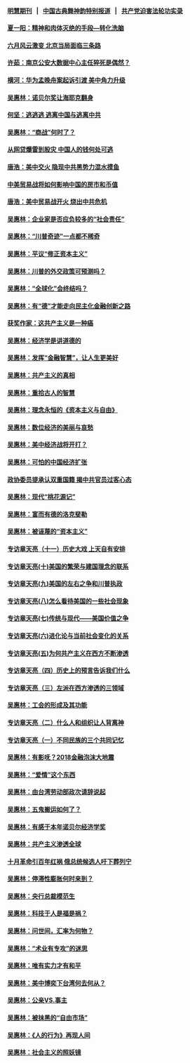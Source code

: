 #### [明慧期刊](https://github.com/gfw-breaker/mh-qikan) &nbsp;&nbsp;|&nbsp;&nbsp; [中国古典舞神韵特别报道](https://github.com/gfw-breaker/mh-news/blob/master/shenyun.md?t=07092136) &nbsp;&nbsp;|&nbsp;&nbsp; [共产党迫害法轮功实录](https://github.com/gfw-breaker/mh-news/blob/master/README.md?t=07092136)  

#### [夏一阳：精神和肉体灭绝的手段—转化洗脑](../pages/nsc423/n11368250.md?t=07092136) 

#### [六月风云激变 北京当局面临三条路](../pages/nsc423/n11313668.md?t=07092136) 

#### [许茹：南京公安大数据中心主任猝死是偶然？](../pages/nsc423/n11064744.md?t=07092136) 

#### [横河：华为孟晚舟案起诉引渡 美中角力升级](../pages/nsc423/n11027230.md?t=07092136) 

#### [吴惠林：诺贝尔奖让海耶克翻身](../pages/nsc423/n10890049.md?t=07092136) 

#### [何坚：逃逃逃 逃离中国与逃离中共](../pages/nsc423/n10592891.md?t=07092136) 

#### [吴惠林：“商战”何时了？](../pages/nsc423/n10573558.md?t=07092136) 

#### [从网贷爆雷到股灾 中国人的钱何处可逃](../pages/nsc423/n10572800.md?t=07092136) 

#### [唐浩：美中交火 隐现中共黑势力混水摸鱼](../pages/nsc423/n10544040.md?t=07092136) 

#### [中美贸易战将如何影响中国的房市和币值](../pages/nsc423/n10543697.md?t=07092136) 

#### [唐浩：美中贸易战开火 烧出中共危机](../pages/nsc423/n10540126.md?t=07092136) 

#### [吴惠林：企业家是否应负较多的“社会责任”](../pages/nsc423/n10535022.md?t=07092136) 

#### [吴惠林：“川普奇迹”一点都不稀奇](../pages/nsc423/n10512808.md?t=07092136) 

#### [吴惠林：平议“修正资本主义”](../pages/nsc423/n10495724.md?t=07092136) 

#### [吴惠林：川普的外交政策可预测吗？](../pages/nsc423/n10462387.md?t=07092136) 

#### [吴惠林：“全球化”会终结吗？](../pages/nsc423/n10452838.md?t=07092136) 

#### [吴惠林：有“德”才能走向民主化金融创新之路](../pages/nsc423/n10432292.md?t=07092136) 

#### [获奖作家：这共产主义是一种癌](../pages/nsc423/n10431541.md?t=07092136) 

#### [吴惠林：经济学是讲道德的](../pages/nsc423/n10398014.md?t=07092136) 

#### [吴惠林：发挥“金融智慧”，让人生更美好](../pages/nsc423/n10375019.md?t=07092136) 

#### [吴惠林：共产主义的真相](../pages/nsc423/n10351394.md?t=07092136) 

#### [吴惠林：重拾古人的智慧](../pages/nsc423/n10337691.md?t=07092136) 

#### [吴惠林：理念永恒的《资本主义与自由》](../pages/nsc423/n10316274.md?t=07092136) 

#### [吴惠林：数位经济的美丽与哀愁](../pages/nsc423/n10292946.md?t=07092136) 

#### [吴惠林：美中经济战将开打？](../pages/nsc423/n10258825.md?t=07092136) 

#### [吴惠林：可怕的中国经济扩张](../pages/nsc423/n10219147.md?t=07092136) 

#### [政协委员提承认双重国籍 揭中共官员过客心态](../pages/nsc423/n10208809.md?t=07092136) 

#### [吴惠林：现代“桃花源记”](../pages/nsc423/n10185234.md?t=07092136) 

#### [吴惠林：富而有德的洛克斐勒](../pages/nsc423/n10142264.md?t=07092136) 

#### [吴惠林：被诬蔑的“资本主义”](../pages/nsc423/n10124816.md?t=07092136) 

#### [专访章天亮（十一）历史大戏 上天自有安排](../pages/nsc423/n10094905.md?t=07092136) 

#### [专访章天亮(十)美国的繁荣与建国理念的联系](../pages/nsc423/n10094899.md?t=07092136) 

#### [专访章天亮(九)美国的左右之争和川普执政](../pages/nsc423/n10094889.md?t=07092136) 

#### [专访章天亮(八)怎么看待美国的一些社会现象](../pages/nsc423/n10094857.md?t=07092136) 

#### [专访章天亮(七)传统与现代——美国价值之争](../pages/nsc423/n10093140.md?t=07092136) 

#### [专访章天亮(六)进化论与当前社会变化的关系](../pages/nsc423/n10092036.md?t=07092136) 

#### [专访章天亮(五)为何共产主义在西方不断渗透](../pages/nsc423/n10083620.md?t=07092136) 

#### [专访章天亮（四）历史上的预言告诉我们什么](../pages/nsc423/n10083606.md?t=07092136) 

#### [专访章天亮（三）左派在西方渗透的三领域](../pages/nsc423/n10081115.md?t=07092136) 

#### [吴惠林：工会的形成及其功能](../pages/nsc423/n10080633.md?t=07092136) 

#### [专访章天亮（二）什么人和组织让人背离神](../pages/nsc423/n10076637.md?t=07092136) 

#### [专访章天亮（一）不同民族的三个共同记忆](../pages/nsc423/n10074188.md?t=07092136) 

#### [吴惠林：有影呒？2018金融泡沫大地震](../pages/nsc423/n10040534.md?t=07092136) 

#### [吴惠林：“爱情”这个东西](../pages/nsc423/n10019423.md?t=07092136) 

#### [吴惠林：由台湾劳动部政次请辞说起](../pages/nsc423/n9979679.md?t=07092136) 

#### [吴惠林：五鬼搬运如何了？](../pages/nsc423/n9925338.md?t=07092136) 

#### [吴惠林：有感于本年诺贝尔经济学奖](../pages/nsc423/n9871883.md?t=07092136) 

#### [吴惠林：共产主义渗透全球](../pages/nsc423/n9812748.md?t=07092136) 

#### [十月革命引百年红祸 俄总统候选人吁下葬列宁](../pages/nsc423/n9810182.md?t=07092136) 

#### [吴惠林：停滞性膨胀何时来到？](../pages/nsc423/n9764136.md?t=07092136) 

#### [吴惠林：央行总裁模范生](../pages/nsc423/n9728134.md?t=07092136) 

#### [吴惠林：科技于人是福是祸？](../pages/nsc423/n9672982.md?t=07092136) 

#### [吴惠林：问世间，汇率为何物？](../pages/nsc423/n9621788.md?t=07092136) 

#### [吴惠林：“术业有专攻”的迷思](../pages/nsc423/n9580363.md?t=07092136) 

#### [吴惠林：唯有实力才有和平](../pages/nsc423/n9529599.md?t=07092136) 

#### [吴惠林：美中博奕下台湾何去何从？](../pages/nsc423/n9483598.md?t=07092136) 

#### [吴惠林：公亲VS.事主](../pages/nsc423/n9425637.md?t=07092136) 

#### [吴惠林：被抹黑的“自由市场”](../pages/nsc423/n9351545.md?t=07092136) 

#### [吴惠林：《人的行为》再现人间](../pages/nsc423/n9296339.md?t=07092136) 

#### [吴惠林：社会主义的照妖镜](../pages/nsc423/n9243460.md?t=07092136) 

